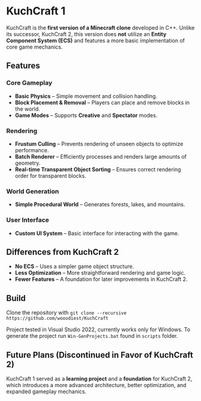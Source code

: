 # KuchCraft 1

KuchCraft is the **first version of a Minecraft clone** developed in C++. Unlike its successor, KuchCraft 2, this version does **not** utilize an **Entity Component System (ECS)** and features a more basic implementation of core game mechanics.

## Features

### Core Gameplay
- **Basic Physics** – Simple movement and collision handling.
- **Block Placement & Removal** – Players can place and remove blocks in the world.
- **Game Modes** – Supports **Creative** and **Spectator** modes.

### Rendering
- **Frustum Culling** – Prevents rendering of unseen objects to optimize performance.
- **Batch Renderer** – Efficiently processes and renders large amounts of geometry.
- **Real-time Transparent Object Sorting** – Ensures correct rendering order for transparent blocks.

### World Generation
- **Simple Procedural World** – Generates forests, lakes, and mountains.

### User Interface
- **Custom UI System** – Basic interface for interacting with the game.

## Differences from KuchCraft 2
- **No ECS** – Uses a simpler game object structure.
- **Less Optimization** – More straightforward rendering and game logic.
- **Fewer Features** – A foundation for later improvements in KuchCraft 2.

## Build
Clone the repository with `git clone --recursive https://github.com/wooodiest/KuchCraft`

Project tested in Visual Studio 2022, currently works only for Windows. To generate the project run `Win-GenProjects.bat` found in `scripts` folder.

## Future Plans (Discontinued in Favor of KuchCraft 2)
KuchCraft 1 served as a **learning project** and a **foundation** for KuchCraft 2, which introduces a more advanced architecture, better optimization, and expanded gameplay mechanics.
